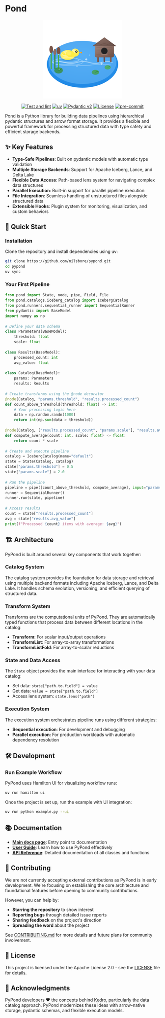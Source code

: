 # Pond

<div align="center">
  <img src="docs/assets/pypond-icon.svg" alt="PyPond" width="256" height="256">
</div>

<div align="center">

[![Test and lint](https://github.com/nilsbore/pypond/actions/workflows/tests.yml/badge.svg)](https://github.com/nilsbore/pypond/actions/workflows/tests.yml)
[![uv](https://img.shields.io/endpoint?url=https://raw.githubusercontent.com/astral-sh/uv/main/assets/badge/v0.json)](https://github.com/astral-sh/uv)
[![Pydantic v2](https://img.shields.io/endpoint?url=https://raw.githubusercontent.com/pydantic/pydantic/main/docs/badge/v2.json)](https://docs.pydantic.dev/latest/contributing/#badges)
[![License](https://img.shields.io/badge/License-Apache_2.0-blue.svg)](https://www.apache.org/licenses/LICENSE-2.0)
[![pre-commit](https://img.shields.io/badge/pre--commit-enabled-brightgreen?logo=pre-commit)](https://github.com/pre-commit/pre-commit)

</div>

Pond is a Python library for building data pipelines using hierarchical pydantic structures and arrow format storage. It provides a flexible and powerful framework for processing structured data with type safety and efficient storage backends.

## ✨ Key Features

- **Type-Safe Pipelines**: Built on pydantic models with automatic type validation
- **Multiple Storage Backends**: Support for Apache Iceberg, Lance, and Delta Lake  
- **Flexible Data Access**: Path-based lens system for navigating complex data structures
- **Parallel Execution**: Built-in support for parallel pipeline execution
- **File Integration**: Seamless handling of unstructured files alongside structured data
- **Extensible Hooks**: Plugin system for monitoring, visualization, and custom behaviors

## 🚀 Quick Start

### Installation

Clone the repository and install dependencies using uv:

```bash
git clone https://github.com/nilsbore/pypond.git
cd pypond
uv sync
```

### Your First Pipeline

```python
from pond import State, node, pipe, Field, File
from pond.catalogs.iceberg_catalog import IcebergCatalog
from pond.runners.sequential_runner import SequentialRunner
from pydantic import BaseModel
import numpy as np

# Define your data schema
class Parameters(BaseModel):
    threshold: float
    scale: float

class Results(BaseModel):
    processed_count: int
    avg_value: float

class Catalog(BaseModel):
    params: Parameters
    results: Results

# Create transforms using the @node decorator
@node(Catalog, "params.threshold", "results.processed_count")
def count_above_threshold(threshold: float) -> int:
    # Your processing logic here
    data = np.random.randn(1000)
    return int(np.sum(data > threshold))

@node(Catalog, ["results.processed_count", "params.scale"], "results.avg_value") 
def compute_average(count: int, scale: float) -> float:
    return count * scale

# Create and execute pipeline
catalog = IcebergCatalog(name="default")
state = State(Catalog, catalog)
state["params.threshold"] = 0.5
state["params.scale"] = 2.0

# Run the pipeline
pipeline = pipe([count_above_threshold, compute_average], input="params")
runner = SequentialRunner()
runner.run(state, pipeline)

# Access results
count = state["results.processed_count"]
avg = state["results.avg_value"]
print(f"Processed {count} items with average: {avg}")
```

## 🏗️ Architecture

PyPond is built around several key components that work together:

### Catalog System
The catalog system provides the foundation for data storage and retrieval using multiple backend formats including Apache Iceberg, Lance, and Delta Lake. It handles schema evolution, versioning, and efficient querying of structured data.

### Transform System  
Transforms are the computational units of PyPond. They are automatically typed functions that process data between different locations in the catalog:

- **Transform**: For scalar input/output operations
- **TransformList**: For array-to-array transformations  
- **TransformListFold**: For array-to-scalar reductions

### State and Data Access
The `State` object provides the main interface for interacting with your data catalog:

- Set data: `state["path.to.field"] = value`
- Get data: `value = state["path.to.field"]` 
- Access lens system: `state.lens("path")`

### Execution System
The execution system orchestrates pipeline runs using different strategies:
- **Sequential execution**: For development and debugging
- **Parallel execution**: For production workloads with automatic dependency resolution

## 🛠️ Development

### Run Example Workflow

PyPond uses Hamilton UI for visualizing workflow runs:

```bash
uv run hamilton ui
```

Once the project is set up, run the example with UI integration:

```bash
uv run python example.py --ui
```

## 📚 Documentation

- **[Main docs page](https://pond-org.github.io/pond/)**: Entry point to documentation
- **[User Guide](https://pond-org.github.io/pond/user-guide/)**: Learn how to use PyPond effectively
- **[API Reference](https://pond-org.github.io/pond/api-reference/)**: Detailed documentation of all classes and functions

## 🤝 Contributing

We are not currently accepting external contributions as PyPond is in early development. We're focusing on establishing the core architecture and foundational features before opening to community contributions.

However, you can help by:
- **Starring the repository** to show interest
- **Reporting bugs** through detailed issue reports
- **Sharing feedback** on the project's direction
- **Spreading the word** about the project

See [CONTRIBUTING.md](CONTRIBUTING.md) for more details and future plans for community involvement.

## 📄 License

This project is licensed under the Apache License 2.0 - see the [LICENSE](LICENSE) file for details.

## 🌟 Acknowledgments

PyPond developers ❤️ the concepts behind [Kedro](https://github.com/kedro-org/kedro), particularly the data catalog approach. PyPond modernizes these ideas with arrow-native storage, pydantic schemas, and flexible execution models.

